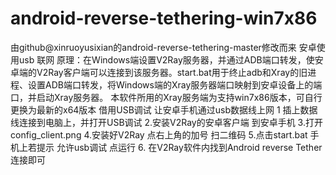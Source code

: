 # android-reverse-tethering-win7x86
由github@xinruoyusixian的android-reverse-tethering-master修改而来
安卓使用usb 联网
原理：在Windows端设置V2Ray服务器，并通过ADB端口转发，使安卓端的V2Ray客户端可以连接到该服务器。start.bat用于终止adb和Xray的旧进程、设置ADB端口转发，将Windows端的Xray服务器端口映射到安卓设备上的端口，并启动Xray服务器。
本软件所用的Xray服务端为支持win7x86版本，可自行更换为最新的x64版本
借用USB调试 让安卓手机通过usb数据线上网
1 插上数据线连接到电脑上，并打开USB调试
2.安装V2Ray的安卓客户端 到安卓手机
3.打开config_client.png
4.安装好V2Ray 点右上角的加号 扫二维码
5.点击start.bat  手机上若提示 允许usb调试 点运行
6. 在V2Ray软件内找到Android reverse Tether 连接即可
